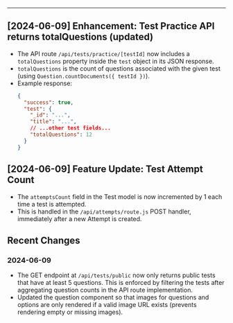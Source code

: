 ---

## [2024-06-09] Enhancement: Test Practice API returns totalQuestions (updated)

- The API route `/api/tests/practice/[testId]` now includes a `totalQuestions` property inside the `test` object in its JSON response.
- `totalQuestions` is the count of questions associated with the given test (using `Question.countDocuments({ testId })`).
- Example response:
  ```json
  {
    "success": true,
    "test": {
      "_id": "...",
      "title": "...",
      // ...other test fields...
      "totalQuestions": 12
    }
  }
  ```

## [2024-06-09] Feature Update: Test Attempt Count
- The `attemptsCount` field in the Test model is now incremented by 1 each time a test is attempted.
- This is handled in the `/api/attempts/route.js` POST handler, immediately after a new Attempt is created.

## Recent Changes

### 2024-06-09
- The GET endpoint at `/api/tests/public` now only returns public tests that have at least 5 questions. This is enforced by filtering the tests after aggregating question counts in the API route implementation. 
- Updated the question component so that images for questions and options are only rendered if a valid image URL exists (prevents rendering empty or missing images). 